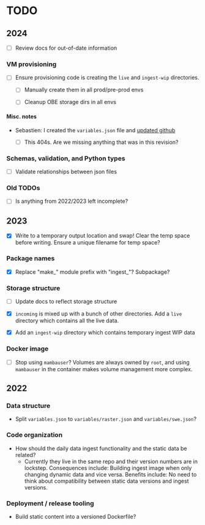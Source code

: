 # TODO

## 2024

- [ ] Review docs for out-of-date information


### VM provisioning

- [ ] Ensure provisioning code is creating the `live` and `ingest-wip` directories.
    - [ ] Manually create them in all prod/pre-prod envs
    - [ ] Cleanup OBE storage dirs in all envs


#### Misc. notes

* Sebastien: I created the `variables.json` file and
  [updated github](https://github.com/nsidc/snow-today-webapp-server/blob/region-data-draft-spec-1/doc/interfaces/supercomputer_data/drafts/20231026_variables/variables.json)
    - [ ] This 404s. Are we missing anything that was in this revision?


### Schemas, validation, and Python types

- [ ] Validate relationships between json files


### Old TODOs

- [ ] Is anything from 2022/2023 left incomplete?


## 2023

- [x] Write to a temporary output location and swap! Clear the temp space before
      writing. Ensure a unique filename for temp space?


### Package names

- [x] Replace "make_" module prefix with "ingest_"? Subpackage?


### Storage structure

- [ ] Update docs to reflect storage structure
- [x] `incoming` is mixed up with a bunch of other directories. Add a `live` directory
      which contains all the live data.
- [x] Add an `ingest-wip` directory which contains temporary ingest WIP data


### Docker image

- [ ] Stop using `mambauser`? Volumes are always owned by `root`, and using `mambauser`
    in the container makes volume management more complex.


## 2022

### Data structure

* Split `variables.json` to `variables/raster.json` and `variables/swe.json`?


### Code organization

* How should the daily data ingest functionality and the static data be related?
  * Currently they live in the same repo and their version numbers are in lockstep.
    Consequences include: Building ingest image when only changing dynamic data and
    vice versa. Benefits include: No need to think about compatibility between static
    data versions and ingest versions.


### Deployment / release tooling

* Build static content into a versioned Dockerfile?
